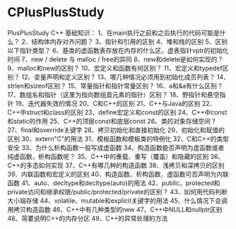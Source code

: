 # CPlusPlusStudy
PlusPlusStudy
C++ 基础知识：
1、在main执行之前和之后执行的代码可能是什么？
2、结构体内存对齐问题？
3、指针和引用的区别
4、堆和栈的区别
5、区别以下指针类型？
6、基类的虚函数表存放在内存的什么区，虚表指针vptr的初始化时间
7、new / delete 与 malloc / free的异同
8、new和delete是如何实现的？
9、malloc和new的区别？
10、宏定义和函数有何区别？
11、宏定义和typedef区别？
12、变量声明和定义区别？
13、哪几种情况必须用到初始化成员列表？
14、strlen和sizeof区别？
15、常量指针和指针常量区别？
16、a和&a有什么区别？
17、数组名和指针（这里为指向数组首元素的指针）区别？
18、野指针和悬空指针
19、迭代器失效的情况
20、C和C++的区别
21、C++与Java的区别
22、C++中struct和class的区别
23、define宏定义和const的区别
24、C++中const和static的作用
25、C++的顶层const和底层const
26、类的对象存储空间？
27、final和override关键字
28、拷贝初始化和直接初始化
29、初始化和赋值的区别
30、extern"C"的用法
31、模板函数和模板类的特例化
32、C和C++的类型安全
33、为什么析构函数一般写成虚函数
34、构造函数能否声明为虚函数或者纯虚函数，析构函数呢？
35、C++中的重载、重写（覆盖）和隐藏的区别
36、C++的多态如何实现
37、C++有哪几种的构造函数
38、浅拷贝和深拷贝的区别
39、内联函数和宏定义的区别
40、构造函数、析构函数、虚函数可否声明为内联函数
41、auto、decltype和decltype(auto)的用法
42、public，protected和private访问和继承权限/public/protected/private的区别？
43、如何用代码判断大小端存储
44、volatile、mutable和explicit关键字的用法
45、什么情况下会调用拷贝构造函数
46、C++中有几种类型的new
47、C++中NULL和nullptr区别
48、简要说明C++的内存分区
49、C++的异常处理的方法
